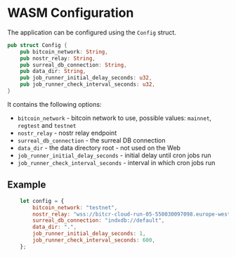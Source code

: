 # WASM Configuration

The application can be configured using the `Config` struct.

```rust
pub struct Config {
    pub bitcoin_network: String,
    pub nostr_relay: String,
    pub surreal_db_connection: String,
    pub data_dir: String,
    pub job_runner_initial_delay_seconds: u32,
    pub job_runner_check_interval_seconds: u32,
}
```

It contains the following options:

* `bitcoin_network` - bitcoin network to use, possible values: `mainnet`, `regtest` and `testnet`
* `nostr_relay` - nostr relay endpoint
* `surreal_db_connection` - the surreal DB connection
* `data_dir` - the data directory root - not used on the Web
* `job_runner_initial_delay_seconds` - initial delay until cron jobs run
* `job_runner_check_interval_seconds` - interval in which cron jobs run

## Example

```javascript
    let config = {
        bitcoin_network: "testnet",
        nostr_relay: "wss://bitcr-cloud-run-05-550030097098.europe-west1.run.app",
        surreal_db_connection: "indxdb://default",
        data_dir: ".",
        job_runner_initial_delay_seconds: 1,
        job_runner_check_interval_seconds: 600,
    };
```

